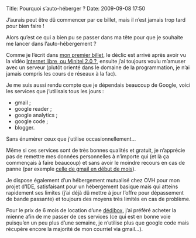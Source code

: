 Title: Pourquoi s’auto-héberger ?
Date: 2009-09-08 17:50

J’aurais peut être dû commencer par ce billet, mais il n’est jamais trop tard
pour bien faire !

Alors qu’est ce qui a bien pu se passer dans ma tête pour que je souhaite me
lancer dans l’auto-hébergement ?

Comme je l’écrit dans [mon premier billet](|filename|bienvenue-dans-linternet.md),
le déclic est arrivé après avoir vu la vidéo [Internet libre, ou Minitel 2.0
?](http://www.fdn.fr/Internet-libre-ou-Minitel-2.html), ensuite j’ai toujours
voulu m’amuser avec un serveur (plutôt orienté dans le domaine de la
programmation, je n’ai jamais compris les cours de réseaux à la fac).

Je me suis aussi rendu compte que je dépendais beaucoup de Google, voici les
services que j’utilisais tous les jours :

* gmail ;
* google reader ;
* google analytics ;
* google code ;
* blogger.

Sans énumérer ceux que j’utilise occasionnellement…

Même si ces services sont de très bonnes qualités et gratuit, je n’apprécie pas
de remettre mes données personnelles à n’importe qui (et là ça commençais à
faire beaucoup) et sans avoir le moindre recours en cas de panne (par exemple
[celle de gmail en début de
mois](http://www.developpez.net/forums/d802730/club-professionnels-informatique/actualites/gmail-service-pendant-pres-heures-hier-suite-panne-mondiale/)).

Je dispose également d’un hébergement mutualisé chez OVH pour mon projet d’IDE,
satisfaisant pour un hébergement basique mais qui atteins rapidement ses
limites (j’ai déjà dû mettre à jour l’offre pour dépassement de bande passante)
et toujours des moyens très limités en cas de problème.

Pour le prix de 6 mois de location d’une [dédibox](http://www.dedibox.fr/),
j’ai préféré acheter la mienne afin de me passer de ces services (ce qui est en
bonne voie puisqu’en un peu plus d’une semaine, je n’utilise plus que google
code mais récupère encore la majorité de mon courriel via gmail...).
